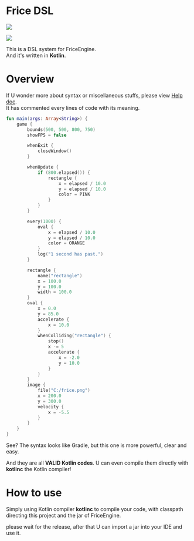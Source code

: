 # Frice DSL

![](https://avatars1.githubusercontent.com/u/21008243)

[![](https://jitpack.io/v/icela/FriceEngine-DSL.svg)](https://jitpack.io/#icela/FriceEngine-DSL)

This is a DSL system for FriceEngine.<br/>
And it's written in **Kotlin**.

# Overview

If U wonder more about syntax or miscellaneous stuffs, please view [Help doc](./HELP.md).<br/>
It has commented every lines of code with its meaning.

```kotlin
fun main(args: Array<String>) {
	game {
		bounds(500, 500, 800, 750)
		showFPS = false

		whenExit {
			closeWindow()
		}

		whenUpdate {
			if (800.elapsed()) {
				rectangle {
					x = elapsed / 10.0
					y = elapsed / 10.0
					color = PINK
				}
			}
		}

		every(1000) {
			oval {
				x = elapsed / 10.0
				y = elapsed / 10.0
				color = ORANGE
			}
			log("1 second has past.")
		}

		rectangle {
			name("rectangle")
			x = 100.0
			y = 100.0
			width = 100.0
		}
		oval {
			x = 0.0
			y = 85.0
			accelerate {
				x = 10.0
			}
			whenColliding("rectangle") {
				stop()
				x -= 5
				accelerate {
					x = -2.0
					y = 10.0
				}
			}
		}
		image {
			file("C:/frice.png")
			x = 200.0
			y = 300.0
			velocity {
				x = -5.5
			}
		}
	}
}
```

See? The syntax looks like Gradle, but this one is more powerful, clear and easy.

And they are all **VALID Kotlin codes**. U can even compile them directly with **kotlinc** the Kotlin compiler!

# How to use

Simply using Kotlin compiler **kotlinc** to compile your code, with classpath directing this project and the jar of FriceEngine.

please wait for the release, after that U can import a jar into your IDE and use it.

